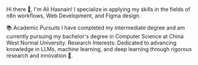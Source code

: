 Hi there 👋, I'm Ali Hasnain!
I specialize in applying my skills in the fields of n8n workflows, Web Development, and Figma design.

📚 Academic Pursuits
I have completed my intermediate degree and am currently pursuing my bachelor's degree in Computer Science at China West Normal University.
Research Interests: Dedicated to advancing knowledge in LLMs, machine learning, and deep learning through rigorous research and innovation 🧠.
